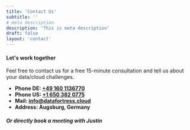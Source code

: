 ```yaml
---
title: 'Contact Us'
subtitle: ''
# meta description
description: 'This is meta description'
draft: false
layout: 'contact'
---
```


#### Let's work together

Feel free to contact us for a free 15-minute consultation and tell us about your data/cloud challenges.

- **Phone DE: <a id="phone_de"  href="tel:+491601136770">+49 160 1136770</a>**
- **Phone US: <a id="phone_us" href="tel:+16503820775">+1 650 382 0775</a>**
- **Mail: <a id="mail" href="mailto:info@datafortress.cloud">info@dat<!--...-->afortress.cloud</a>**
- **Address: Augsburg, Germany**

##### Or directly book a meeting with Justin
